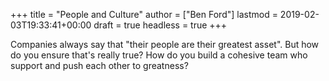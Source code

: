+++
title = "People and Culture"
author = ["Ben Ford"]
lastmod = 2019-02-03T19:33:41+00:00
draft = true
headless = true
+++

Companies always say that "their people are their greatest asset". But how do you
ensure that's really true? How do you build a cohesive team who support and push
each other to greatness?

<a id="orge2f0cde"></a>
